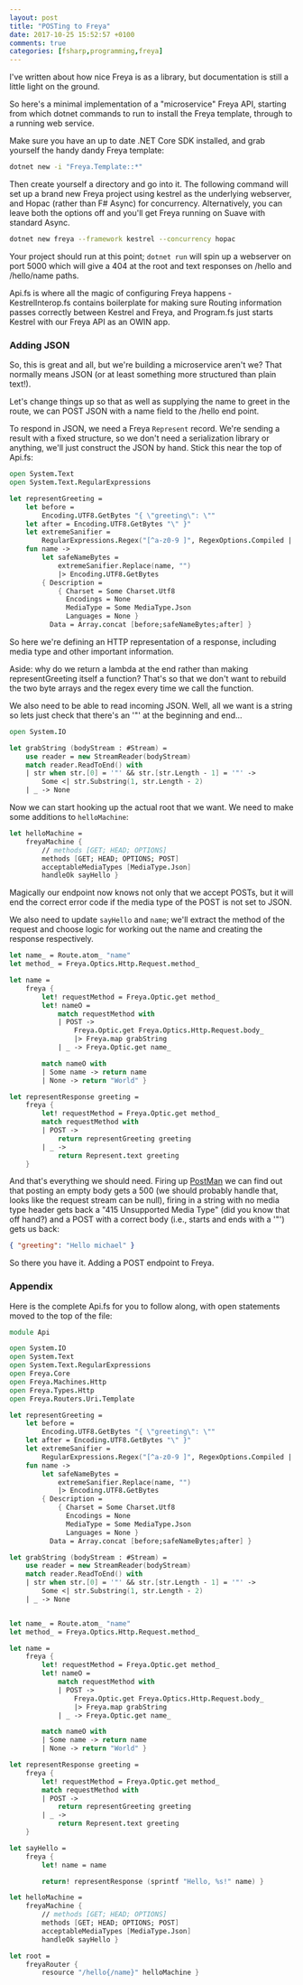 ```yaml
---
layout: post
title: "POSTing to Freya"
date: 2017-10-25 15:52:57 +0100
comments: true
categories: [fsharp,programming,freya]
---
```

I've written about how nice Freya is as a library, but documentation is still a little light on the ground.

So here's a minimal implementation of a "microservice" Freya API, starting from which dotnet commands to run to install the Freya template, through to a running web service.

Make sure you have an up to date .NET Core SDK installed, and grab yourself the handy dandy Freya template:

``` bash
dotnet new -i "Freya.Template::*"
```

Then create yourself a directory and go into it. The following command will set up a brand new Freya project using kestrel as the underlying webserver, and Hopac (rather than F# Async) for concurrency. Alternatively, you can leave both the options off and you'll get Freya running on Suave with standard Async.

``` bash
dotnet new freya --framework kestrel --concurrency hopac
```

Your project should run at this point; ```dotnet run``` will spin up a webserver on port 5000 which will give a 404 at the root and text responses on /hello and /hello/name paths.

Api.fs is where all the magic of configuring Freya happens - KestrelInterop.fs contains boilerplate for making sure Routing information passes correctly between Kestrel and Freya, and Program.fs just starts Kestrel with our Freya API as an OWIN app.

### Adding JSON

So, this is great and all, but we're building a microservice aren't we? That normally means JSON (or at least something more structured than plain text!).

Let's change things up so that as well as supplying the name to greet in the route, we can POST JSON with a name field to the /hello end point.

To respond in JSON, we need a Freya ``Represent`` record. We're sending a result with a fixed structure, so we don't need a serialization library or anything, we'll just construct the JSON by hand. Stick this near the top of Api.fs:

``` fsharp
open System.Text
open System.Text.RegularExpressions

let representGreeting =
    let before =
        Encoding.UTF8.GetBytes "{ \"greeting\": \""
    let after = Encoding.UTF8.GetBytes "\" }"
    let extremeSanifier =
        RegularExpressions.Regex("[^a-z0-9 ]", RegexOptions.Compiled ||| RegexOptions.IgnoreCase)
    fun name ->
        let safeNameBytes =
            extremeSanifier.Replace(name, "")
            |> Encoding.UTF8.GetBytes
        { Description =
            { Charset = Some Charset.Utf8
              Encodings = None
              MediaType = Some MediaType.Json
              Languages = None }
          Data = Array.concat [before;safeNameBytes;after] }
```

So here we're defining an HTTP representation of a response, including media type and other important information.

Aside: why do we return a lambda at the end rather than making representGreeting itself a function? That's so that we don't want to rebuild the two byte arrays and the regex every time we call the function.

We also need to be able to read incoming JSON. Well, all we want is a string so lets just check that there's an '"' at the beginning and end...

``` fsharp 
open System.IO

let grabString (bodyStream : #Stream) =
    use reader = new StreamReader(bodyStream)
    match reader.ReadToEnd() with
    | str when str.[0] = '"' && str.[str.Length - 1] = '"' ->
        Some <| str.Substring(1, str.Length - 2)
    | _ -> None
```

Now we can start hooking up the actual root that we want. We need to make some additions to ``helloMachine``:

``` fsharp 
let helloMachine =
    freyaMachine {
        // methods [GET; HEAD; OPTIONS]
        methods [GET; HEAD; OPTIONS; POST]
        acceptableMediaTypes [MediaType.Json]
        handleOk sayHello }
```

Magically our endpoint now knows not only that we accept POSTs, but it will end the correct error code if the media type of the POST is not set to JSON.

We also need to update ``sayHello`` and ``name``; we'll extract the method of the request and choose logic for working out the name and creating the response respectively.

``` fsharp
let name_ = Route.atom_ "name"
let method_ = Freya.Optics.Http.Request.method_

let name =
    freya {
        let! requestMethod = Freya.Optic.get method_
        let! nameO =
            match requestMethod with
            | POST ->
                Freya.Optic.get Freya.Optics.Http.Request.body_
                |> Freya.map grabString
            | _ -> Freya.Optic.get name_

        match nameO with
        | Some name -> return name
        | None -> return "World" }

let representResponse greeting =
    freya {
        let! requestMethod = Freya.Optic.get method_
        match requestMethod with
        | POST ->
            return representGreeting greeting
        | _ ->
            return Represent.text greeting
    }
```

And that's everything we should need. Firing up [PostMan](https://www.getpostman.com/) we can find out that posting an empty body gets a 500 (we should probably handle that, looks like the request stream can be null), firing in a string with no media type header gets back a "415 Unsupported Media Type" (did you know that off hand?) and a POST with a correct body (i.e., starts and ends with a '"') gets us back:

``` json
{ "greeting": "Hello michael" }
```

So there you have it. Adding a POST endpoint to Freya.

### Appendix

Here is the complete Api.fs for you to follow along, with open statements moved to the top of the file:

``` fsharp
module Api

open System.IO
open System.Text
open System.Text.RegularExpressions
open Freya.Core
open Freya.Machines.Http
open Freya.Types.Http
open Freya.Routers.Uri.Template

let representGreeting =
    let before =
        Encoding.UTF8.GetBytes "{ \"greeting\": \""
    let after = Encoding.UTF8.GetBytes "\" }"
    let extremeSanifier =
        RegularExpressions.Regex("[^a-z0-9 ]", RegexOptions.Compiled ||| RegexOptions.IgnoreCase)
    fun name ->
        let safeNameBytes =
            extremeSanifier.Replace(name, "")
            |> Encoding.UTF8.GetBytes
        { Description =
            { Charset = Some Charset.Utf8
              Encodings = None
              MediaType = Some MediaType.Json
              Languages = None }
          Data = Array.concat [before;safeNameBytes;after] }

let grabString (bodyStream : #Stream) =
    use reader = new StreamReader(bodyStream)
    match reader.ReadToEnd() with
    | str when str.[0] = '"' && str.[str.Length - 1] = '"' ->
        Some <| str.Substring(1, str.Length - 2)
    | _ -> None


let name_ = Route.atom_ "name"
let method_ = Freya.Optics.Http.Request.method_

let name =
    freya {
        let! requestMethod = Freya.Optic.get method_
        let! nameO =
            match requestMethod with
            | POST ->
                Freya.Optic.get Freya.Optics.Http.Request.body_
                |> Freya.map grabString
            | _ -> Freya.Optic.get name_

        match nameO with
        | Some name -> return name
        | None -> return "World" }

let representResponse greeting =
    freya {
        let! requestMethod = Freya.Optic.get method_
        match requestMethod with
        | POST ->
            return representGreeting greeting
        | _ ->
            return Represent.text greeting
    }

let sayHello =
    freya {
        let! name = name

        return! representResponse (sprintf "Hello, %s!" name) }

let helloMachine =
    freyaMachine {
        // methods [GET; HEAD; OPTIONS]
        methods [GET; HEAD; OPTIONS; POST]
        acceptableMediaTypes [MediaType.Json]
        handleOk sayHello }

let root =
    freyaRouter {
        resource "/hello{/name}" helloMachine }
```
